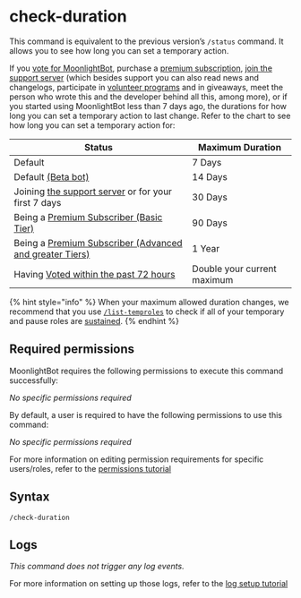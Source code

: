# check-duration

This command is equivalent to the previous version’s `/status` command. It allows you to see how long you can set a temporary action.

If you [vote for MoonlightBot](/support/upvote-moonlightbot.md), purchase a [premium subscription](/support/premium.md), [join the support server](https://discord.com/invite/hNQWVVC) (which besides support you can also read news and changelogs, participate in [volunteer programs](/support/volunteering.md) and in giveaways, meet the person who wrote this and the developer behind all this, among more), or if you started using MoonlightBot less than 7 days ago, the durations for how long you can set a temporary action to last change. Refer to the chart to see how long you can set a temporary action for:


| Status              | Maximum Duration    |
| ----------------- | ---------------- |
| Default               |7 Days   |
| Default [(Beta bot)](/support/beta.md) |14 Days |
| Joining [the support server](https://discord.com/invite/hNQWVVC) or for your first 7 days |30 Days |
| Being a [Premium Subscriber (Basic Tier)](/support/premium.md#tiers) |90 Days  |
| Being a [Premium Subscriber (Advanced and greater Tiers)](/support/premium.md#tiers) |1 Year  |
| Having [Voted within the past 72 hours](/support/upvote-moonlightbot.md) |Double your current maximum |

{% hint style="info" %}
When your maximum allowed duration changes, we recommend that you use [`/list-temproles`](/role-management-commands/list-temproles.md) to check if all of your temporary and pause roles are [sustained](/start-up/faqs.md#how-does-the-temprole-sustain-mechanic-work).
{% endhint %}

## Required permissions

MoonlightBot requires the following permissions to execute this command successfully:

*No specific permissions required*

By default, a user is required to have the following permissions to use this command:

*No specific permissions required*

For more information on editing permission requirements for specific users/roles, refer to the [permissions tutorial](/start-up/permission-tutorial.md)

## Syntax

```text
/check-duration
```

## Logs

*This command does not trigger any log events.*

For more information on setting up those logs, refer to the [log setup tutorial](/advanced/list-of-log-names.md)
